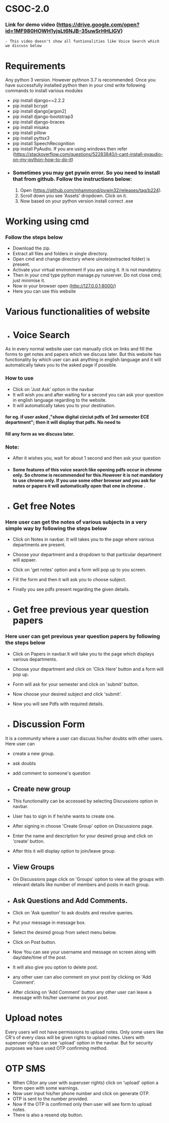 # CSOC-2.0
### Link for demo video (https://drive.google.com/open?id=1MF980HOWH1yjsLt6NJB-35uwSrHHLlGV)
    - This video doesn't show all funtionalities like Voice Search which we discuss below
# Requirements
Any python 3 version. However pythnon 3.7 is recommended.
Once you have successfully installed python  then in your cmd write following commands to install various modules 
- pip install django==2.2.2
- pip install bcrypt
- pip install django[argon2]
- pip install django-bootstrap3
- pip install django-braces
- pip install misaka
- pip install pillow
- pip install pyttsx3
- pip install SpeechRecognition
- pip install PyAudio. If you are using windows then refer (https://stackoverflow.com/questions/52283840/i-cant-install-pyaudio-on-my-python-how-to-do-it)
- ### Sometimes you may get pywin error. So you need to install that from github. Follow the instructions below:
     1. Open (https://github.com/mhammond/pywin32/releases/tag/b224).
     2. Scroll down you see 'Assets' dropdown. Click on it.
     3. Now based on your python version install correct .exe
# Working using cmd
### Follow the steps below
- Download the zip.
- Extract all files and folders in single directory.
- Open cmd and change directory where uinote(extracted folder) is present.
- Activate your virtual environment if you are using it. It is not mandatory.
- Then in your cmd type  python manage.py runserver. Do not close cmd; just minimise it.
- Now in your browser open (http://127.0.0.1:8000/)
- Here you can use this website

# Various functionalities of website
- # Voice Search
As in every normal website user can manually click on links and fill the forms to get notes and papers which we discuss later.
But this website has functionality by which user can ask anything in english language and it will automatically takes you 
to the asked page if possible.
### How to use
- Click on 'Just Ask' option in the navbar
- It will wish you and after waiting for a second you can ask your question in english language regarding to the website.
- It will automatically takes you to your destination.
#### for eg. if user asked ,"show digital circiut pdfs of 3rd semester ECE department"; then it will display that pdfs. No need to 
#### fill any form as we discuss later.

### Note:
- After it wishes you, wait for about 1 second and then ask your question
- #### Some features of this voice search like opening pdfs occur in chrome only. So chrome is recommended for this.However it is not mandatory to use chrome only. If you use some other browser and you ask for notes or papers it will automatically open that one in chrome .


- # Get free Notes 
### Here user can get the notes of various subjects in a very simple way by following the steps below
- Click on Notes in navbar. It will takes you to the page where various departments are present.
- Choose your department and a dropdown to that particular department will appaer.
- Click on 'get notes' option and a form will pop up to you screen.
- Fill the form and then it will ask you to choose subject.
- Finally you see pdfs present regarding the given details.


- # Get free previous year question papers
### Here user can get previous year question papers by following the steps below
- Click on Papers in navbar.It will take you to the page which displays various departments.
- Choose your department and click on 'Click Here' button and a form will pop up.
- Form will ask for your semester and click on 'submit' button.
- Now choose your desired subject and click 'submit'.
- Now you will see Pdfs with required details.

- # Discussion Form
It is a community where a user can discuss his/her doubts with other users. Here user can
- create a new group.
- ask doubts
- add comment to someone's question

- ## Create new  group

- This functionality can be accessed by selecting Discussions option in navbar.
- User has to sign in if he/she wants to create one.
- After signing in choose 'Create Group' option on Discussions page.
- Enter the name and description for your desired group and click on 'create' button.
- After this it will display option to join/leave group.

- ## View Groups

- On Discussions page click on 'Groups' option to view all the groups with relevant details like number of members and posts in each group.

- ## Ask Questions and Add Comments.

- Click on 'Ask question' to ask doubts and resolve queries.
- Put your message in message box.
- Select the desired group from select menu below.
- Click on Post button.
- Now You can see your username and message on screen along with day/date/time of the post.
- It will also give you option to delete post.
- any other user can also comment on your post by clicking on 'Add Comment'.
- After clicking on 'Add Comment' button any other user can leave a message with his/her username on your post.

# Upload notes
  Every users will not have permissions to upload notes. Only some users like CR's of every class will be given rights to upload notes. 
  Users with superuser rights can see 'upload' option in the navbar. But for security purposes we have used OTP confirming method.
  
  # OTP SMS
   - When CR(or any user with superuser rights) click on 'upload' option a form open with some warnings.
   - Now user input his/her phone number and click on generate OTP.
   - OTP is sent to the number provided.
   - Now if the OTP is confirmed only then user will see form to upload notes.
   - There is also a resend otp button.
